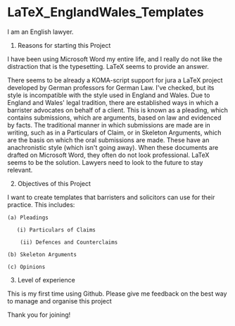 # LaTeX_EnglandWales_Templates

I am an English lawyer.

1. Reasons for starting this Project

I have been using Microsoft Word my entire life, and I really do not like the distraction that is the typesetting. LaTeX seems to provide an answer. 

There seems to be already a KOMA-script support for jura a LaTeX project developed by German professors for German Law. I've checked, but its style is incompatible with the style used in England and Wales. Due to England and Wales' legal tradition, there are established ways in which a barrister advocates on behalf of a client. This is known as a pleading, which contains submissions, which are arguments, based on law and evidenced by facts. The traditional manner in which submissions are made are in writing, such as in a Particulars of Claim, or in Skeleton Arguments, which are the basis on which the oral submissions are made. These have an anachronistic style (which isn't going away). When these documents are drafted on Microsoft Word, they often do not look professional. LaTeX seems to be the solution. Lawyers need to look to the future to stay relevant.

2. Objectives of this Project

I want to create templates that barristers and solicitors can use for their practice. This includes:

    (a) Pleadings

       (i) Particulars of Claims

        (ii) Defences and Counterclaims

    (b) Skeleton Arguments

    (c) Opinions

3. Level of experience

This is my first time using Github. Please give me feedback on the best way to manage and organise this project

Thank you for joining!
